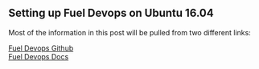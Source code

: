 ## Setting up Fuel Devops on Ubuntu 16.04

Most of the information in this post will be pulled from two different links:

[Fuel Devops Github](https://github.com/openstack/fuel-devops)   
[Fuel Devops Docs](http://docs.openstack.org/developer/fuel-docs/devdocs/devops.html)
